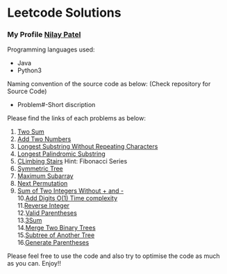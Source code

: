 # Leetcode Solutions
### My Profile [Nilay Patel](https://leetcode.com/nilay18/)

Programming languages used:
- Java
- Python3

Naming convention of the source code as below: (Check repository for Source Code)
- Problem#-Short discription

Please find the links of each problems as below:
1. [Two Sum](https://leetcode.com/problems/two-sum/)
2. [Add Two Numbers](https://leetcode.com/problems/add-two-numbers/)
3. [Longest Substring Without Repeating Characters](https://leetcode.com/problems/longest-substring-without-repeating-characters/)
4. [Longest Palindromic Substring](https://leetcode.com/problems/longest-palindromic-substring/)
5. [CLimbing Stairs](https://leetcode.com/problems/climbing-stairs/) Hint: Fibonacci Series
6. [Symmetric Tree](https://leetcode.com/problems/symmetric-tree/)
7. [Maximum Subarray](https://leetcode.com/problems/maximum-subarray/)
8. [Next Permutation](https://leetcode.com/problems/next-permutation/)
9. [Sum of Two Integers Without + and -](https://leetcode.com/problems/sum-of-two-integers/)<br/>
10.[Add Digits O(1) Time complexity](https://leetcode.com/problems/add-digits)<br/>
11.[Reverse Integer](https://leetcode.com/problems/reverse-integer/)<br/>
12.[Valid Parentheses](https://leetcode.com/problems/valid-parentheses/)<br/>
13.[3Sum](https://leetcode.com/problems/3sum/)<br/>
14.[Merge Two Binary Trees](https://leetcode.com/problems/merge-two-binary-trees/)<br/>
15.[Subtree of Another Tree](https://leetcode.com/problems/subtree-of-another-tree/)<br/>
16.[Generate Parentheses](https://leetcode.com/problems/generate-parentheses/)



Please feel free to use the code and also try to optimise the code as much as you can.
Enjoy!!
